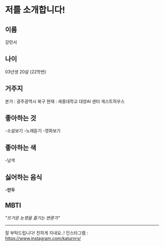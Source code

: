 저를 소개합니다!
=================
이름
-----------
강민서

나이
----------
03년생 20살 (22학번)

거주지
--------
본가 : 광주광역시 북구
현재 : 세종대학교 대양AI 센터 게스트하우스

좋아하는 것
-----------
-소설보기
-노래듣기
-영화보기

좋아하는 색
----------
-남색

싫어하는 음식
----------
__-만두__

MBTI
---------
*"뜨거운 논쟁을 즐기는 변론가"*
* * *
잘 부탁드립니다! 친하게 지내요..!
인스타그램 : <https://www.instagram.com/katurnry/>
